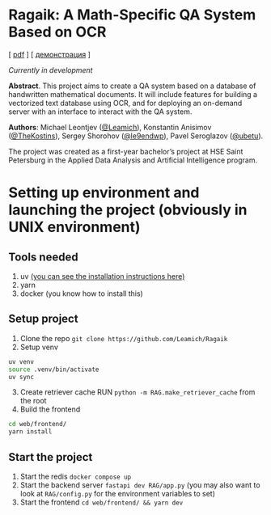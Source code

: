 # Ragaik: A Math-Specific QA System Based on OCR

\[ [pdf](https://drive.google.com/file/d/1Yo-lEBIysRfTfn74YHYbhpOFCDvaOhnd/view?usp=drive_link) \] \[ [демонстрация](https://drive.google.com/file/d/1Iy2KbOZtyrLeM5f-nf-vt1imODo9WvN3/view?usp=drive_link) \]

_Currently in development_

**Abstract**. This project aims to create a QA system based on a database of handwritten mathematical documents. It will include features for building a vectorized text database using OCR, and for deploying an on-demand server with an interface to interact with the QA system.

**Authors**: Michael Leontjev ([@Leamich](https://github.com/Leamich)), Konstantin Anisimov ([@TheKostins](https://github.com/TheKostins)), Sergey Shorohov ([@le9endwp](https://github.com/le9endwp/)), Pavel Seroglazov ([@ubetu](https://github.com/ubetu)).

The project was created as a first-year bachelor’s project at HSE Saint Petersburg in the Applied Data Analysis and Artificial Intelligence program.

# Setting up environment and launching the project (obviously in UNIX environment)

## Tools needed 

1. uv [(you can see the installation instructions here)](https://docs.astral.sh/uv/getting-started/installation/)
2. yarn
2. docker (you know how to install this)

## Setup project

1. Clone the repo `git clone https://github.com/Leamich/Ragaik`
2. Setup venv 
```bash 
uv venv
source .venv/bin/activate
uv sync
```
3. Create retriever cache RUN `python -m RAG.make_retriever_cache` from the root
4. Build the frontend 
```bash
cd web/frontend/ 
yarn install
```

## Start the project
1. Start the redis `docker compose up`
2. Start the backend server `fastapi dev RAG/app.py` (you may also want to look at `RAG/config.py` for the environment variables to set)
3. Start the frontend `cd web/frontend/ && yarn dev `

